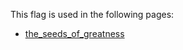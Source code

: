 This flag is used in the following pages:
 - [the_seeds_of_greatness](../events/the_seeds_of_greatness.md)
